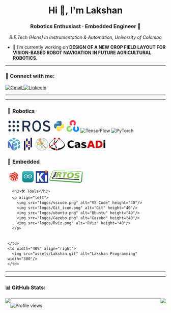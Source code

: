 <h1 align="center">Hi 👋, I'm Lakshan </h1>
<h3 align="center">Robotics Enthusiast · Embedded Engineer 🤖</h3>

<p align="center"><em>B.E.Tech (Hons) in Instrumentation & Automation, University of Colombo</em></p>

- 🌱 I’m currently working on <strong>DESIGN OF A NEW CROP FIELD LAYOUT FOR VISION-BASED ROBOT NAVIGATION IN FUTURE AGRICULTURAL ROBOTICS</strong>.

---

<h3 align="left">🔗 Connect with me:</h3>
<p align="left">
  <a href="mailto:lakshanlavan29@gmail.com" target="blank">
    <img align="center" src="https://upload.wikimedia.org/wikipedia/commons/4/4e/Gmail_Icon.png" alt="Gmail" height="30" width="40" />
  </a>
  <a href="https://www.linkedin.com/in/lakshan29" target="blank">
    <img align="center" src="https://raw.githubusercontent.com/rahuldkjain/github-profile-readme-generator/master/src/images/icons/Social/linked-in-alt.svg" alt="LinkedIn" height="30" width="40" />
  </a>
</p>

---

<table>
  <tr>
    <td width="60%">
      <h3>🤖 Robotics</h3>
      <p align="left">
        <img src="logos/ros_icon.png" alt="ROS 2" height="40"/>
        <img src="https://raw.githubusercontent.com/devicons/devicon/master/icons/python/python-original.svg" alt="Python" height="40"/>
        <img src="https://raw.githubusercontent.com/devicons/devicon/master/icons/opencv/opencv-original.svg" alt="OpenCV" height="40"/>
        <img src="https://www.vectorlogo.zone/logos/tensorflow/tensorflow-icon.svg" alt="TensorFlow" height="40"/>
        <img src="https://upload.wikimedia.org/wikipedia/commons/1/10/PyTorch_logo_icon.svg" alt="PyTorch" height="40"/>
      </p>
      <p align="left">
        <img src="https://raw.githubusercontent.com/devicons/devicon/master/icons/numpy/numpy-original.svg" alt="NumPy" height="40"/>
        <img src="https://raw.githubusercontent.com/devicons/devicon/master/icons/pandas/pandas-original.svg" alt="Pandas" height="40"/>
        <img src="https://raw.githubusercontent.com/devicons/devicon/master/icons/matplotlib/matplotlib-original.svg" alt="Matplotlib" height="40"/>
        <img src="logos/CasADI.png" alt="CasADi" height="40"/>
      </p>
      <h3>🔧 Embedded</h3>
      <p align="left">
        <img src="logos/espidf.png" alt="ESP-IDF" height="40"/>
        <img src="logos/arduino.jpeg" alt="Arduino" height="40"/>
        <img src="logos/Kicad.png" alt="KiCad" height="40"/>
        <img src="logos/freeRTOS.png" alt="FreeRTOS" height="40"/>
      </p>

      <h3>🛠 Tools</h3>
      <p align="left">
        <img src="logos/vscode.png" alt="VS Code" height="40"/>
        <img src="logos/Git_icon.png" alt="Git" height="40"/>
        <img src="logos/ubuntu.png" alt="Ubuntu" height="40"/>
        <img src="logos/Gazebo.png" alt="Gazebo" height="40"/>
        <img src="logos/Rviz.png" alt="RViz" height="40"/>
      </p>


    </td>
    <td width="40%" align="right">
      <img src="assets/Lakshan.gif" alt="Lakshan Programming" width="300"/>
    </td>
  </tr>
</table>

---

<h3>📊 GitHub Stats:</h3>
<p>
  <img align="left" src="https://github-readme-stats.vercel.app/api/top-langs/?username=lakshanlavan&layout=compact&bg_color=0d1117&text_color=ffffff" />
</p>
<p>
  <img align="right" src="https://github-readme-stats.vercel.app/api?username=lakshanlavan&show_icons=true&locale=en&bg_color=0d1117&text_color=ffffff" />
</p>

---

<p align="left">
  <img src="https://komarev.com/ghpvc/?username=lakshanlavan&label=Profile%20views&color=0e75b6&style=flat" alt="Profile views" />
</p>
